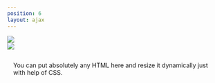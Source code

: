 ```yaml
---
position: 6
layout: ajax
---
```

<div class="ajax-text-and-image white-popup-block">
	<div class="inside_gal">
		<div class="ajcol">
			<div><img src="http://upload.wikimedia.org/wikipedia/commons/thumb/e/e7/Marabou_stork%2C_Leptoptilos_crumeniferus_edit1.jpg/603px-Marabou_stork%2C_Leptoptilos_crumeniferus_edit1.jpg"/>
			</div>
			<div><img src="http://upload.wikimedia.org/wikipedia/commons/thumb/e/e7/Marabou_stork%2C_Leptoptilos_crumeniferus_edit1.jpg/603px-Marabou_stork%2C_Leptoptilos_crumeniferus_edit1.jpg"/>
			</div>
		</div>
	</div>
	<div class="ajcol2" style="line-height: 1.231;">
		<div style="padding: 1em">
			<!-- <a class="inst_link">
				<div class="vov_logo"><img src="img/vov_avatar.jpg" alt=""></div>
				<div class="inst_nick">v_serdechny</div>
			</a> -->
			<div class="project_descr">
				<p>You can put absolutely any HTML here and resize it dynamically just with help of CSS.</p>
			</div>
		</div>
	</div>
	<div style="clear:both; line-height: 0;"></div>	
</div>